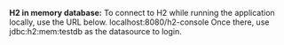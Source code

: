 **H2 in memory database:**
To connect to H2 while running the application locally, use the URL below.
localhost:8080/h2-console
Once there, use jdbc:h2:mem:testdb as the datasource to login.
